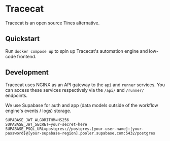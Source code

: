 # Tracecat

Tracecat is an open source Tines alternative.

## Quickstart

Run `docker compose up` to spin up Tracecat's automation engine and low-code frontend.

## Development

Tracecat uses NGINX as an API gateway to the `api` and `runner` services.
You can access these services respectively via the `/api/` and `/runner/` endpoints.

We use Supabase for auth and app (data models outside of the workflow engine's events / logs) storage.

```
SUPABASE_JWT_ALGORITHM=HS256
SUPABASE_JWT_SECRET=your-secret-here
SUPABASE_PSQL_URL=postgres://postgres.[your-user-name]:[your-password]@[your-supabase-region].pooler.supabase.com:5432/postgres
```
